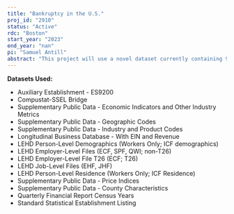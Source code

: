 ```yaml
---
title: "Bankruptcy in the U.S."
proj_id: "2910"
status: "Active"
rdc: "Boston"
start_year: "2023"
end_year: "nan"
pi: "Samuel Antill"
abstract: "This project will use a novel dataset currently containing 96,032 bankruptcy cases to investigate how the practice of (judicial) forum shopping affects workers and firm survival rates. Predicted impacts are theoretically ambiguous. Firms could select courts that have better expertise and possess more precedent-setting cases, reducing the uncertainty associated with a bankruptcy outcome. On the other hand, firms could select locations where judges tend to favor of managers, lawyers, and/or senior creditors at the expense of workers. This question is important since more than 60 percent of U.S. bankruptcy cases are handled in only two district courts. Additional research will study whether bankruptcy conversions depend on firm characteristics such as founding member composition, and how such variation affects post-filing outcomes like employment growth, wages, and market exit."
---
```


**Datasets Used:**

  - Auxiliary Establishment - ES9200 
  - Compustat-SSEL Bridge 
  - Supplementary Public Data - Economic Indicators and Other Industry Metrics 
  - Supplementary Public Data - Geographic Codes 
  - Supplementary Public Data - Industry and Product Codes 
  - Longitudinal Business Database - With EIN and Revenue 
  - LEHD Person-Level Demographics (Workers Only; ICF demographics) 
  - LEHD Employer-Level Files (ECF, SPF, QWI; non-T26) 
  - LEHD Employer-Level File T26 (ECF; T26) 
  - LEHD Job-Level Files (EHF, JHF) 
  - LEHD Person-Level Residence (Workers Only; ICF Residence) 
  - Supplementary Public Data - Price Indices 
  - Supplementary Public Data - County Characteristics 
  - Quarterly Financial Report Census Years 
  - Standard Statistical Establishment Listing 

